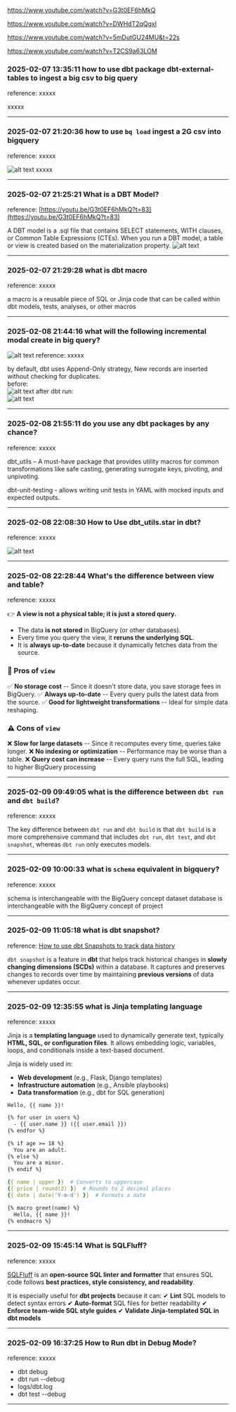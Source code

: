 https://www.youtube.com/watch?v=G3t0EF6hMkQ

https://www.youtube.com/watch?v=DWHdT2qQgxI

https://www.youtube.com/watch?v=5mDutGU24MU&t=22s

https://www.youtube.com/watch?v=T2CS9a63LOM

### 2025-02-07 13:35:11 how to use dbt package dbt-external-tables to ingest a big csv to big query
reference: xxxxx

xxxxx
_______________________________________________________________
### 2025-02-07 21:20:36 how to use `bq load` ingest a 2G csv into bigquery
reference: xxxxx

![alt text](image-2.png)
xxxxx
_______________________________________________________________
### 2025-02-07 21:25:21 What is a DBT Model?
reference: [https://youtu.be/G3t0EF6hMkQ?t=83](https://youtu.be/G3t0EF6hMkQ?t=83)

A DBT model is a .sql file that contains SELECT statements, WITH clauses, or Common Table Expressions (CTEs). When you run a DBT model, a table or view is created based on the materialization property.
![alt text](image-7.png)
_______________________________________________________________
### 2025-02-07 21:29:28 what is dbt macro
reference: xxxxx

 a macro is a reusable piece of SQL or Jinja code that can be called within dbt models, tests, analyses, or other macros
_______________________________________________________________
### 2025-02-08 21:44:16 what will the following incremental modal create in big query?
![alt text](image-3.png)
reference: xxxxx

by default, dbt uses Append-Only strategy, New records are inserted without checking for duplicates.<br>
before:<br>
![alt text](image-4.png) 
after dbt run:<br>
![alt text](image-5.png)
_______________________________________________________________
### 2025-02-08 21:55:11 do you use any dbt packages by any chance?
reference: xxxxx

dbt_utils – A must-have package that provides utility macros for common transformations like safe casting, generating surrogate keys, pivoting, and unpivoting.

dbt-unit-testing - allows writing unit tests in YAML with mocked inputs and expected outputs.
_______________________________________________________________
### 2025-02-08 22:08:30 How to Use dbt_utils.star in dbt?
reference: xxxxx

![alt text](image-6.png)
_______________________________________________________________
### 2025-02-08 22:28:44 What's the difference between view and table?
reference: xxxxx

👉 **A view is not a physical table; it is just a stored query.**

-   The data **is not stored** in BigQuery (or other databases).
-   Every time you query the view, it **reruns the underlying SQL**.
-   It is **always up-to-date** because it dynamically fetches data from the source.

### **🚀 Pros of `view`**

✅ **No storage cost** -- Since it doesn't store data, you save storage fees in BigQuery.
✅ **Always up-to-date** -- Every query pulls the latest data from the source.
✅ **Good for lightweight transformations** -- Ideal for simple data reshaping.

### **⚠️ Cons of `view`**

❌ **Slow for large datasets** -- Since it recomputes every time, queries take longer.
❌ **No indexing or optimization** -- Performance may be worse than a table.
❌ **Query cost can increase** -- Every query runs the full SQL, leading to higher BigQuery processing
_______________________________________________________________
### 2025-02-09 09:49:05 what is the difference between `dbt run` and `dbt build`?
reference: xxxxx

The key difference between `dbt run` and `dbt build` is that `dbt build` is a more comprehensive command that includes `dbt run`, `dbt test`, and `dbt snapshot`, whereas `dbt run` only executes models.
_______________________________________________________________
### 2025-02-09 10:00:33 what is `schema` equivalent in bigquery?
reference: xxxxx

schema is interchangeable with the BigQuery concept dataset
database is interchangeable with the BigQuery concept of project
_______________________________________________________________
### 2025-02-09 11:05:18 what is dbt snapshot?
reference: [How to use dbt Snapshots to track data history](https://youtu.be/SNtM_RUa5G4?t=469)

`dbt snapshot` is a feature in **dbt** that helps track historical changes in **slowly changing dimensions (SCDs)** within a database. It captures and preserves changes to records over time by maintaining **previous versions** of data whenever updates occur.
_______________________________________________________________
### 2025-02-09 12:35:55 what is Jinja templating language
reference: xxxxx

Jinja is a **templating language** used to dynamically generate text, typically **HTML, SQL, or configuration files**. It allows embedding logic, variables, loops, and conditionals inside a text-based document.

Jinja is widely used in:

-   **Web development** (e.g., Flask, Django templates)
-   **Infrastructure automation** (e.g., Ansible playbooks)
-   **Data transformation** (e.g., dbt for SQL generation)
```
Hello, {{ name }}!
```

```html
{% for user in users %}
  - {{ user.name }} ({{ user.email }})
{% endfor %}
```

```html
{% if age >= 18 %}
  You are an adult.
{% else %}
  You are a minor.
{% endif %}
```

```yaml
{{ name | upper }}  # Converts to uppercase
{{ price | round(2) }}  # Rounds to 2 decimal places
{{ date | date('Y-m-d') }}  # Formats a date
```

```html
{% macro greet(name) %}
  Hello, {{ name }}!
{% endmacro %}
```
_______________________________________________________________
### 2025-02-09 15:45:14 What is SQLFluff?
reference: xxxxx

[SQLFluff](https://github.com/sqlfluff/sqlfluff) is an **open-source SQL linter and formatter** that ensures SQL code follows **best practices, style consistency, and readability**.

It is especially useful for **dbt projects** because it can: ✔ **Lint** SQL models to detect syntax errors
✔ **Auto-format** SQL files for better readability
✔ **Enforce team-wide SQL style guides**
✔ **Validate Jinja-templated SQL in dbt models**
_______________________________________________________________
### 2025-02-09 16:37:25 How to Run dbt in Debug Mode?
reference: xxxxx

- dbt debug
- dbt run --debug
- logs/dbt.log
- dbt test --debug
_______________________________________________________________